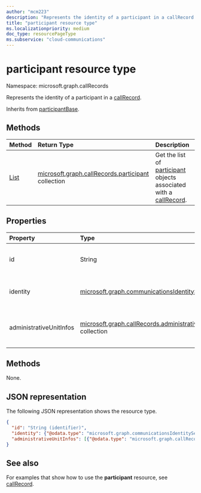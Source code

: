 ```yaml
---
author: "mcm223"
description: "Represents the identity of a participant in a callRecord."
title: "participant resource type"
ms.localizationpriority: medium
doc_type: resourcePageType
ms.subservice: "cloud-communications"
---
```


# participant resource type

Namespace: microsoft.graph.callRecords

Represents the identity of a participant in a [callRecord](callrecords-callrecord.md).

Inherits from [participantBase](callrecords-participantbase.md).

## Methods

| Method          | Return Type                                                                                     | Description                                                   |
|:----------------|:------------------------------------------------------------------------------------------------|:--------------------------------------------------------------|
| [List](../api/callrecords-callrecord-list-participants_v2.md)|[microsoft.graph.callRecords.participant](callrecords-participant.md) collection|Get the list of [participant](../resources/callrecords-participant.md) objects associated with a [callRecord](../resources/callrecords-callrecord.md).|

## Properties

| Property | Type                       | Description                                             |
|:---------|:------------------------------|:--------------------------------------------------------|
| id       | String                        | Unique identifier for the call participant. Inherited from [participantBase](callrecords-participantbase.md). |
| identity | [microsoft.graph.communicationsIdentitySet](communicationsidentityset.md) | The identity of the call participant. Inherited from [participantBase](callrecords-participantbase.md). |
| administrativeUnitInfos | [microsoft.graph.callRecords.administrativeUnitInfo](callrecords-administrativeunitinfo.md) collection | List of [administrativeUnitInfo](callrecords-administrativeunitinfo.md) objects for the call participant. Inherited from [participantBase](callrecords-participantbase.md). |

## Methods

None.

## JSON representation

The following JSON representation shows the resource type.

<!-- {
  "blockType": "resource",
  "@odata.type": "microsoft.graph.callRecords.participant",
  "optionalProperties": [
    "id",
    "identity",
    "administrativeUnitInfos"
  ],
  "openType": true
} -->
```json
{
  "id": "String (identifier)",
  "identity": {"@odata.type": "microsoft.graph.communicationsIdentitySet"},
  "administrativeUnitInfos": [{"@odata.type": "microsoft.graph.callRecords.administrativeUnitInfo"}]
}
```

## See also

For examples that show how to use the **participant** resource, see [callRecord](callrecords-callrecord.md).
